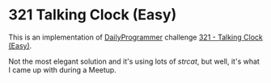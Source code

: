 # 321 Talking Clock (Easy)

This is an implementation of [DailyProgrammer](https://reddit.com/r/dailyprogrammer) challenge [321 - Talking Clock (Easy)](https://www.reddit.com/r/dailyprogrammer/comments/6jr76h/20170627_challenge_321_easy_talking_clock/).

Not the most elegant solution and it's using lots of *strcat*, but well, it's what I came up with during a Meetup.